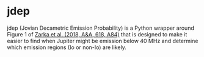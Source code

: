 # jdep
jdep (Jovian Decametric Emission Probability) is a Python wrapper around Figure 1
of [Zarka et al. (2018, A&A, 618, A84)](https://www.aanda.org/articles/aa/full_html/2018/10/aa33586-18/aa33586-18.html)
that is designed to make it easier to find when Jupiter might be emission below
40 MHz and determine which emission regions (Io or non-Io) are likely.
